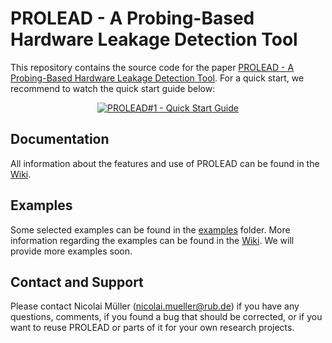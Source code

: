# PROLEAD - A Probing-Based Hardware Leakage Detection Tool
This repository contains the source code for the paper <a href="https://eprint.iacr.org/2022/965">PROLEAD - A Probing-Based Hardware Leakage Detection Tool</a>.
For a quick start, we recommend to watch the quick start guide below:

<div align="center">
  <a href="https://www.youtube.com/watch?v=xzhVpo0fbNY"><img src="https://img.youtube.com/vi/xzhVpo0fbNY/0.jpg" alt="PROLEAD#1 - Quick Start Guide"></a>
</div>

## Documentation
All information about the features and use of PROLEAD can be found in the <a href="https://github.com/ChairImpSec/PROLEAD/wiki">Wiki</a>.

## Examples
Some selected examples can be found in the <a href="https://github.com/ChairImpSec/PROLEAD/tree/main/examples">examples</a> folder. More information regarding the examples can be found in the <a href="https://github.com/ChairImpSec/PROLEAD/wiki/Examples">Wiki</a>. We will provide more examples soon.

## Contact and Support
Please contact Nicolai Müller (nicolai.mueller@rub.de) if you have any questions, comments, if you found a bug that should be corrected, or if you want to reuse PROLEAD or parts of it for your own research projects.
